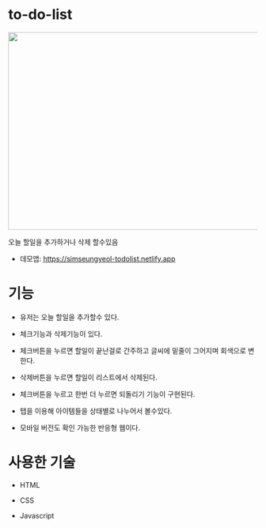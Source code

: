 # to-do-list
<img src="https://user-images.githubusercontent.com/129400944/232780156-2f69b367-0bea-46b3-8595-87ac362f1e6a.png" width="800" height="400"/>

오늘 할일을 추가하거나 삭제 할수있음

* 데모앱: https://simseungyeol-todolist.netlify.app

<h1>기능</h1>

* 유저는 오늘 할일을 추가할수 있다.
 
* 체크기능과 삭제기능이 있다.
 
* 체크버튼을 누르면 할일이 끝난걸로 간주하고 글씨에 밑줄이 그어지며 회색으로 변한다.
 
* 삭제버튼을 누르면 할일이 리스트에서 삭제된다.
 
* 체크버튼을 누르고 한번 더 누르면 되돌리기 기능이 구현된다.
 
* 탭을 이용해 아이템들을 상태별로 나누어서 볼수있다.
 
* 모바일 버전도 확인 가능한 반응형 웹이다.


<h1>사용한 기술</h1>

* HTML

* CSS

* Javascript
